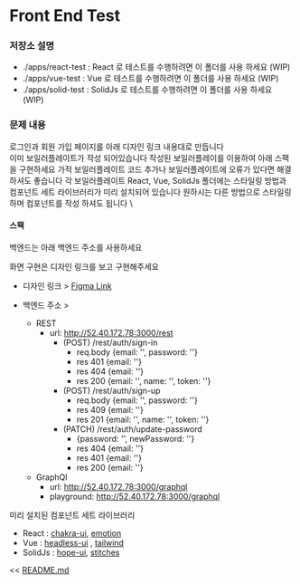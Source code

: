 # Front End Test

### 저장소 설명

- ./apps/react-test : React 로 테스트를 수행하려면 이 폴더를 사용 하세요 (WIP)
- ./apps/vue-test : Vue 로 테스트를 수행하려면 이 폴더를 사용 하세요 (WIP)
- ./apps/solid-test : SolidJs 로 테스트를 수행하려면 이 폴더를 사용 하세요 (WIP)

### 문제 내용

로그인과 회원 가입 페이지를 아래 디자인 링크 내용대로 만듭니다 \
이미 보일러플레이트가 작성 되어있습니다 작성된 보일러플레이를 이용하여 아래 스팩을 구현하세요 가적 보일러플레이트 코드 추가나 보일러플레이트에 오류가 있다면 해결 하셔도 좋습니다
각 보일러플레이트 React, Vue, SolidJs 폴더에는 스타일링 방법과 컴포넌트 세트 라이브러리가 미리 설치되어 있습니다 원하시는 다른 방법으로 스타일링하며 컴포넌트를 작성 하셔도 됩니다 \

#### 스팩

백엔드는 아래 백엔드 주소를 사용하세요

화면 구현은 디자인 링크를 보고 구현해주세요 

- 디자인 링크 > [Figma Link](https://www.figma.com/file/rRh6du4JPZclkiuBqLS6xX/Fornt-End-Test?node-id=0%3A1)

- 백엔드 주소 >
    - REST
        - url: http://52.40.172.78:3000/rest
          - (POST) /rest/auth/sign-in
            - req.body {email: '<string>', password: '<string>'} 
            - res 401 {email: '<string>'}
            - res 404 {email: '<string>'}
            - res 200 {email: '<string>', name: '<string>', token: '<string>'}
          - (POST) /rest/auth/sign-up
            - req.body {email: '<string>', password: '<string>'}
            - res 409 {email: '<string>'}
            - res 201 {email: '<string>', name: '<string>', token: '<string>'}
          - (PATCH) /rest/auth/update-password
            - {password: '<string>', newPassword: '<string>'}
            - res 404 {email: '<string>'}
            - res 401 {email: '<string>'}
            - res 200 {email: '<string>'}
    - GraphQl
        - url: http://52.40.172.78:3000/graphql
        - playground: http://52.40.172.78:3000/graphql

미리 설치된 컴포넌트 세트 라이브러리

- React : [chakra-ui](https://chakra-ui.com/), [emotion](https://emotion.sh/docs/introduction)
- Vue :  [headless-ui](https://headlessui.dev/) , [tailwind](https://tailwindcss.com/)
- SolidJs : [hope-ui](https://hope-ui.com/), [stitches](https://stitches.dev/)

<< [README.md](README.md)
